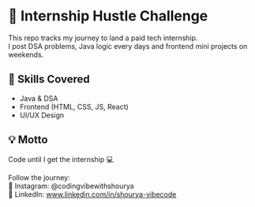 # 🚀 Internship Hustle Challenge

This repo tracks my journey to land a paid tech internship.  
I post DSA problems, Java logic every days and frontend mini projects  on weekends.

## 🔧 Skills Covered
- Java & DSA
- Frontend (HTML, CSS, JS, React)
- UI/UX Design

## 💡 Motto
Code until I get the internship 💻

Follow the journey:  
📸 Instagram: @codingvibewithshourya  
💼 LinkedIn: www.linkedin.com/in/shourya-vibecode

